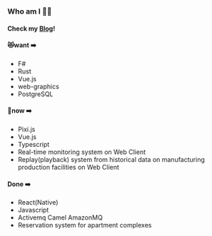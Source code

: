 ### Who am I 🐱‍💻

#### Check my [Blog](https://blog.juho.kim)!

#### 😻want ➡️ 

- F#
- Rust
- Vue.js
- web-graphics
- PostgreSQL

#### 🤪now ➡️ 

- Pixi.js
- Vue.js
- Typescript
- Real-time monitoring system on Web Client
- Replay(playback) system from historical data on manufacturing production facilities on Web Client

#### Done ➡️ 
- React(Native)
- Javascript
- Activemq Camel AmazonMQ
- Reservation system for apartment complexes
